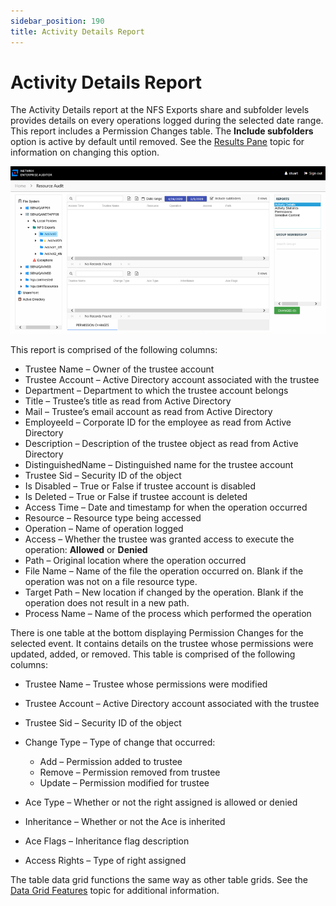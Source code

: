 ```yaml
---
sidebar_position: 190
title: Activity Details Report
---
```


# Activity Details Report

The Activity Details report at the NFS Exports share and subfolder levels provides details on every operations logged during the selected date range. This report includes a Permission Changes table. The **Include subfolders** option is active by default until removed. See the [Results Pane](../../Navigate/Overview#Results "Results Pane") topic for information on changing this option.

![Activity Details report at the NFS Exports share and subfolder levels](../../../../../../../../static/Content/Resources/Images/Access/InformationCenter/ResourceAudit/FileSystem/NFSActivityDetails.png "Activity Details report at the NFS Exports share and subfolder levels")

This report is comprised of the following columns:

* Trustee Name – Owner of the trustee account
* Trustee Account – Active Directory account associated with the trustee
* Department – Department to which the trustee account belongs
* Title – Trustee’s title as read from Active Directory
* Mail – Trustee’s email account as read from Active Directory
* EmployeeId – Corporate ID for the employee as read from Active Directory
* Description – Description of the trustee object as read from Active Directory
* DistinguishedName – Distinguished name for the trustee account
* Trustee Sid – Security ID of the object
* Is Disabled – True or False if trustee account is disabled
* Is Deleted – True or False if trustee account is deleted
* Access Time – Date and timestamp for when the operation occurred
* Resource – Resource type being accessed
* Operation – Name of operation logged
* Access – Whether the trustee was granted access to execute the operation: **Allowed** or **Denied**
* Path – Original location where the operation occurred
* File Name – Name of the file the operation occurred on. Blank if the operation was not on a file resource type.
* Target Path – New location if changed by the operation. Blank if the operation does not result in a new path.
* Process Name – Name of the process which performed the operation

There is one table at the bottom displaying Permission Changes for the selected event. It contains details on the trustee whose permissions were updated, added, or removed. This table is comprised of the following columns:

* Trustee Name – Trustee whose permissions were modified
* Trustee Account – Active Directory account associated with the trustee
* Trustee Sid – Security ID of the object
* Change Type – Type of change that occurred:

  * Add – Permission added to trustee
  * Remove – Permission removed from trustee
  * Update – Permission modified for trustee
* Ace Type – Whether or not the right assigned is allowed or denied
* Inheritance – Whether or not the Ace is inherited
* Ace Flags – Inheritance flag description
* Access Rights – Type of right assigned

The table data grid functions the same way as other table grids. See the [Data Grid Features](../../../../General/DataGrid "Data Grid Features") topic for additional information.
